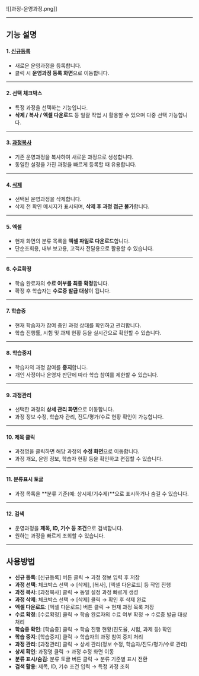 
![[과정-운영과정.png]]  

***
## 기능 설명  

#### 1. [신규등록](과정-신규등록.md)  
- 새로운 운영과정을 등록합니다.  
- 클릭 시 **운영과정 등록 화면**으로 이동합니다.  

***  
#### 2. 선택 체크박스  
- 특정 과정을 선택하는 기능입니다.  
- **삭제 / 복사 / 엑셀 다운로드** 등 일괄 작업 시 활용할 수 있으며 다중 선택 가능합니다.  

***  
#### 3. [과정복사](과정-복사.md)  
- 기존 운영과정을 복사하여 새로운 과정으로 생성합니다.  
- 동일한 설정을 가진 과정을 빠르게 등록할 때 유용합니다.  

***  
#### 4. [삭제](과정-삭제.md)  
- 선택된 운영과정을 삭제합니다.  
- 삭제 전 확인 메시지가 표시되며, **삭제 후 과정 접근 불가**합니다.  

***  
#### 5. 엑셀  
- 현재 화면의 분류 목록을 **엑셀 파일로 다운로드**합니다.  
- 단순조회용, 내부 보고용, 고객사 전달용으로 활용할 수 있습니다.  

***  
#### 6. 수료확정  
- 학습 완료자의 **수료 여부를 최종 확정**합니다.  
- 확정 후 학습자는 **수료증 발급 대상**이 됩니다.  

***  
#### 7. 학습중
- 현재 학습자가 참여 중인 과정 상태를 확인하고 관리합니다.  
- 학습 진행률, 시험 및 과제 현황 등을 실시간으로 확인할 수 있습니다.  

***  
#### 8. 학습중지
- 학습자의 과정 참여를 **중지**합니다.  
- 개인 사정이나 운영자 판단에 따라 학습 참여를 제한할 수 있습니다.  

***  
#### 9. 과정관리
- 선택한 과정의 **상세 관리 화면**으로 이동합니다.  
- 과정 정보 수정, 학습자 관리, 진도/평가/수료 현황 확인이 가능합니다.  

***  
#### 10. 제목 클릭
- 과정명을 클릭하면 해당 과정의 **수정 화면**으로 이동합니다.  
- 과정 개요, 운영 정보, 학습자 현황 등을 확인하고 편집할 수 있습니다.  

***  
#### 11. 분류표시 토글  
- 과정 목록을 **분류 기준(예: 상시제/기수제)**으로 표시하거나 숨길 수 있습니다.  

***  
#### 12. 검색  
- 운영과정을 **제목, ID, 기수 등 조건**으로 검색합니다.  
- 원하는 과정을 빠르게 조회할 수 있습니다.  

***  

## 사용방법  
- **신규 등록**: [신규등록] 버튼 클릭 → 과정 정보 입력 후 저장  
- **과정 선택**: 체크박스 선택 → [삭제], [복사], [엑셀 다운로드] 등 작업 진행  
- **과정 복사**: [과정복사] 클릭 → 동일 설정 과정 빠르게 생성  
- **과정 삭제**: 체크박스 선택 → [삭제] 클릭 → 확인 후 삭제 완료  
- **엑셀 다운로드**: [엑셀 다운로드] 버튼 클릭 → 현재 과정 목록 저장  
- **수료 확정**: [수료확정] 클릭 → 학습 완료자의 수료 여부 확정 → 수료증 발급 대상 처리  
- **학습중 확인**: [학습중] 클릭 → 학습 진행 현황(진도율, 시험, 과제 등) 확인  
- **학습 중지**: [학습중지] 클릭 → 학습자의 과정 참여 중지 처리  
- **과정 관리**: [과정관리] 클릭 → 상세 관리(정보 수정, 학습자/진도/평가/수료 관리)  
- **상세 확인**: 과정명 클릭 → 과정 수정 화면 이동  
- **분류 표시/숨김**: 분류 토글 버튼 클릭 → 분류 기준별 표시 전환  
- **검색 활용**: 제목, ID, 기수 조건 입력 → 특정 과정 조회  
